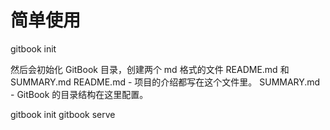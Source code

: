 # 简单使用


gitbook init

然后会初始化 GitBook 目录，创建两个 md 格式的文件 README.md 和 SUMMARY.md
README.md - 项目的介绍都写在这个文件里。
SUMMARY.md - GitBook 的目录结构在这里配置。


gitbook init
gitbook serve